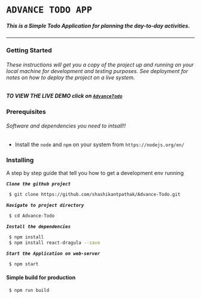 # `ADVANCE TODO APP`
##### This is a Simple Todo Application for planning the day-to-day activities.
-------------------------------------------------------------------------------
### Getting Started
###### These instructions will get you a copy of the project up and running on your local machine for development and testing purposes. See deployment for notes on how to deploy the project on a live system.

##### **TO VIEW THE LIVE DEMO click on [`AdvanceTodo`](https://advance-todo.firebaseapp.com/)**
 
 ### Prerequisites
 

 ###### Software and dependencies you need to intsall!!
  - Install the `node` and `npm` on your system from `https://nodejs.org/en/`
    





### Installing

A step by step  guide that tell you how to get a development env running

**_`Clone the github project`_**
```sh
 $ git clone https://github.com/shashikantpathak/Advance-Todo.git
```
**_`Navigate to project directory`_**
```sh
 $ cd Advance-Todo
```

**_`Install the dependencies`_**
```sh
 $ npm install 
 $ npm install react-dragula --save
```
**_`Start the Application on web-server`_**
```sh
 $ npm start 
```
 #### **Simple build for production** ####

```sh
 $ npm run build 
```




